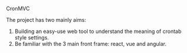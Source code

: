 CronMVC

The project has two mainly aims:

1. Building an easy-use web tool to understand the meaning of crontab style settings.
2. Be familiar with the 3 main front frame: react, vue and angular.


